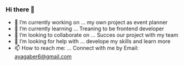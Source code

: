 ### Hi there 👋

- 🔭 I’m currently working on ... my own project as event planner
- 🌱 I’m currently learning ... Treaning to be frontend developer
- 👯 I’m looking to collaborate on ... Succes our project with my team
- 🤔 I’m looking for help with ... develope my skills and learn more
- 📫 How to reach me: ... Connect with me by Email: ayagaber6@gmail.com
